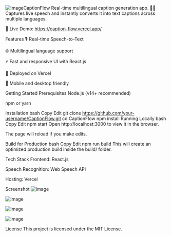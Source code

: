 ![image](https://github.com/user-attachments/assets/fdacef8a-69ea-4b75-8816-d0ec8b07f5f2)CaptionFlow
Real-time multilingual caption generation app. 🎤✨
Captures live speech and instantly converts it into text captions across multiple languages.

🔗 Live Demo: https://caption-flow.vercel.app/

Features
🎙️ Real-time Speech-to-Text

🌐 Multilingual language support

⚡ Fast and responsive UI with React.js

🚀 Deployed on Vercel

📱 Mobile and desktop friendly

Getting Started
Prerequisites
Node.js (v14+ recommended)

npm or yarn

Installation
bash
Copy
Edit
git clone https://github.com/your-username/CaptionFlow.git
cd CaptionFlow
npm install
Running Locally
bash
Copy
Edit
npm start
Open http://localhost:3000 to view it in the browser.

The page will reload if you make edits.

Build for Production
bash
Copy
Edit
npm run build
This will create an optimized production build inside the build/ folder.

Tech Stack
Frontend: React.js

Speech Recognition: Web Speech API

Hosting: Vercel


Screenshot
![image](https://github.com/user-attachments/assets/1c0a6b1c-6443-49e8-98a4-3ce9d7474bae)

![image](https://github.com/user-attachments/assets/31712626-e39b-4a9b-b327-cbb14639ae3e)

![image](https://github.com/user-attachments/assets/5aa91e84-afdb-4d37-aeb9-a6b4ee2251c4)

![image](https://github.com/user-attachments/assets/b98d8fe1-67c6-4a0e-8461-278b1149f923)




License
This project is licensed under the MIT License.


